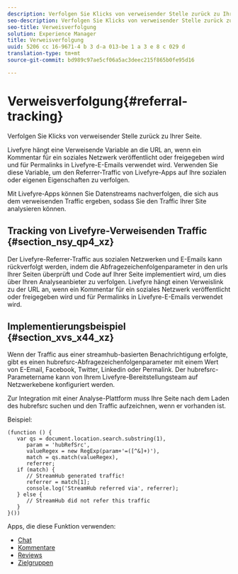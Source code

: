 ```yaml
---
description: Verfolgen Sie Klicks von verweisender Stelle zurück zu Ihrer Seite.
seo-description: Verfolgen Sie Klicks von verweisender Stelle zurück zu Ihrer Seite.
seo-title: Verweisverfolgung
solution: Experience Manager
title: Verweisverfolgung
uuid: 5206 cc 16-9671-4 b 3 d-a 013-be 1 a 3 e 8 c 029 d
translation-type: tm+mt
source-git-commit: bd989c97ae5cf06a5ac3deec215f865b0fe95d16

---
```



# Verweisverfolgung{#referral-tracking}

Verfolgen Sie Klicks von verweisender Stelle zurück zu Ihrer Seite.

Livefyre hängt eine Verweisende Variable an die URL an, wenn ein Kommentar für ein soziales Netzwerk veröffentlicht oder freigegeben wird und für Permalinks in Livefyre-E-Emails verwendet wird. Verwenden Sie diese Variable, um den Referrer-Traffic von Livefyre-Apps auf Ihre sozialen oder eigenen Eigenschaften zu verfolgen.

Mit Livefyre-Apps können Sie Datenstreams nachverfolgen, die sich aus dem verweisenden Traffic ergeben, sodass Sie den Traffic Ihrer Site analysieren können.

## Tracking von Livefyre-Verweisenden Traffic {#section_nsy_qp4_xz}

Der Livefyre-Referrer-Traffic aus sozialen Netzwerken und E-Emails kann rückverfolgt werden, indem die Abfragezeichenfolgenparameter in den urls Ihrer Seiten überprüft und Code auf Ihrer Seite implementiert wird, um dies über Ihren Analyseanbieter zu verfolgen. Livefyre hängt einen Verweislink zu der URL an, wenn ein Kommentar für ein soziales Netzwerk veröffentlicht oder freigegeben wird und für Permalinks in Livefyre-E-Emails verwendet wird.

## Implementierungsbeispiel {#section_xvs_x44_xz}

Wenn der Traffic aus einer streamhub-basierten Benachrichtigung erfolgte, gibt es einen hubrefsrc-Abfragezeichenfolgenparameter mit einem Wert von E-Email, Facebook, Twitter, Linkedin oder Permalink. Der hubrefsrc-Parametername kann von Ihrem Livefyre-Bereitstellungsteam auf Netzwerkebene konfiguriert werden.

Zur Integration mit einer Analyse-Plattform muss Ihre Seite nach dem Laden des hubrefsrc suchen und den Traffic aufzeichnen, wenn er vorhanden ist.

Beispiel:

```
(function () { 
   var qs = document.location.search.substring(1), 
      param = 'hubRefSrc', 
      valueRegex = new RegExp(param+'=([^&]+)'), 
      match = qs.match(valueRegex), 
      referrer; 
   if (match) { 
      // StreamHub generated traffic! 
      referrer = match[1]; 
      console.log('StreamHub referred via', referrer); 
   } else { 
      // StreamHub did not refer this traffic 
   } 
}())
```

Apps, die diese Funktion verwenden:

* [Chat](/help/using/c-about-apps/c-chat-app/c-chat-app.md)
* [Kommentare](/help/using/c-about-apps/c-comments/c-comments.md)
* [Reviews](/help/using/c-about-apps/c-reviews-app/c-reviews-app.md)
* [Zielgruppen](/help/using/c-about-apps/c-sidenotes-app/c-sidenotes-app.md)